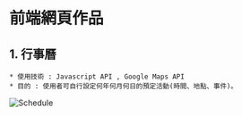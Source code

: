 # 前端網頁作品
## 1. 行事曆  
    * 使用技術 : Javascript API , Google Maps API  
    * 目的 : 使用者可自行設定何年何月何日的預定活動(時間、地點、事件)。  

![Schedule]()
